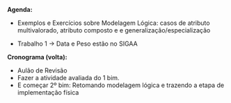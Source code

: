 &nbsp;

**Agenda:**

* Exemplos e Exercícios sobre Modelagem Lógica: casos de atributo multivalorado, atributo composto e e generalização/especialização

* Trabalho 1 -> Data e Peso estão no SIGAA

**Cronograma (volta):**

* Aulão de Revisão
* Fazer a atividade avaliada do 1 bim.
* E começar 2º bim: Retomando modelagem lógica e trazendo a etapa de implementação física 

&nbsp;
